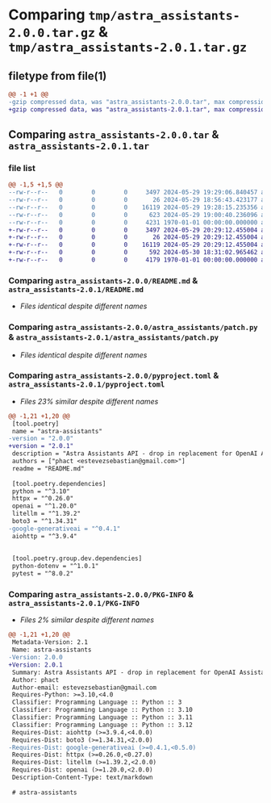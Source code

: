 # Comparing `tmp/astra_assistants-2.0.0.tar.gz` & `tmp/astra_assistants-2.0.1.tar.gz`

## filetype from file(1)

```diff
@@ -1 +1 @@
-gzip compressed data, was "astra_assistants-2.0.0.tar", max compression
+gzip compressed data, was "astra_assistants-2.0.1.tar", max compression
```

## Comparing `astra_assistants-2.0.0.tar` & `astra_assistants-2.0.1.tar`

### file list

```diff
@@ -1,5 +1,5 @@
--rw-r--r--   0        0        0     3497 2024-05-29 19:29:06.840457 astra_assistants-2.0.0/README.md
--rw-r--r--   0        0        0       26 2024-05-29 18:56:43.423177 astra_assistants-2.0.0/astra_assistants/__init__.py
--rw-r--r--   0        0        0    16119 2024-05-29 19:28:15.235356 astra_assistants-2.0.0/astra_assistants/patch.py
--rw-r--r--   0        0        0      623 2024-05-29 19:00:40.236096 astra_assistants-2.0.0/pyproject.toml
--rw-r--r--   0        0        0     4231 1970-01-01 00:00:00.000000 astra_assistants-2.0.0/PKG-INFO
+-rw-r--r--   0        0        0     3497 2024-05-29 20:29:12.455004 astra_assistants-2.0.1/README.md
+-rw-r--r--   0        0        0       26 2024-05-29 20:29:12.455004 astra_assistants-2.0.1/astra_assistants/__init__.py
+-rw-r--r--   0        0        0    16119 2024-05-29 20:29:12.455004 astra_assistants-2.0.1/astra_assistants/patch.py
+-rw-r--r--   0        0        0      592 2024-05-30 18:31:02.965462 astra_assistants-2.0.1/pyproject.toml
+-rw-r--r--   0        0        0     4179 1970-01-01 00:00:00.000000 astra_assistants-2.0.1/PKG-INFO
```

### Comparing `astra_assistants-2.0.0/README.md` & `astra_assistants-2.0.1/README.md`

 * *Files identical despite different names*

### Comparing `astra_assistants-2.0.0/astra_assistants/patch.py` & `astra_assistants-2.0.1/astra_assistants/patch.py`

 * *Files identical despite different names*

### Comparing `astra_assistants-2.0.0/pyproject.toml` & `astra_assistants-2.0.1/pyproject.toml`

 * *Files 23% similar despite different names*

```diff
@@ -1,21 +1,20 @@
 [tool.poetry]
 name = "astra-assistants"
-version = "2.0.0"
+version = "2.0.1"
 description = "Astra Assistants API - drop in replacement for OpenAI Assistants, powered by AstraDB"
 authors = ["phact <estevezsebastian@gmail.com>"]
 readme = "README.md"
 
 [tool.poetry.dependencies]
 python = "^3.10"
 httpx = "^0.26.0"
 openai = "^1.20.0"
 litellm = "^1.39.2"
 boto3 = "^1.34.31"
-google-generativeai = "^0.4.1"
 aiohttp = "^3.9.4"
 
 
 [tool.poetry.group.dev.dependencies]
 python-dotenv = "^1.0.1"
 pytest = "^8.0.2"
```

### Comparing `astra_assistants-2.0.0/PKG-INFO` & `astra_assistants-2.0.1/PKG-INFO`

 * *Files 2% similar despite different names*

```diff
@@ -1,21 +1,20 @@
 Metadata-Version: 2.1
 Name: astra-assistants
-Version: 2.0.0
+Version: 2.0.1
 Summary: Astra Assistants API - drop in replacement for OpenAI Assistants, powered by AstraDB
 Author: phact
 Author-email: estevezsebastian@gmail.com
 Requires-Python: >=3.10,<4.0
 Classifier: Programming Language :: Python :: 3
 Classifier: Programming Language :: Python :: 3.10
 Classifier: Programming Language :: Python :: 3.11
 Classifier: Programming Language :: Python :: 3.12
 Requires-Dist: aiohttp (>=3.9.4,<4.0.0)
 Requires-Dist: boto3 (>=1.34.31,<2.0.0)
-Requires-Dist: google-generativeai (>=0.4.1,<0.5.0)
 Requires-Dist: httpx (>=0.26.0,<0.27.0)
 Requires-Dist: litellm (>=1.39.2,<2.0.0)
 Requires-Dist: openai (>=1.20.0,<2.0.0)
 Description-Content-Type: text/markdown
 
 # astra-assistants
```

